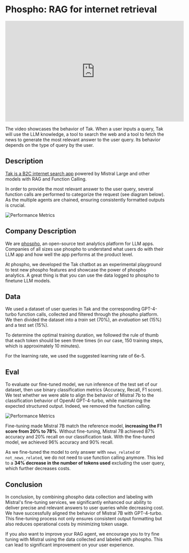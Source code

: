 # Phospho: RAG for internet retrieval

<iframe width="560" height="315" src="https://www.youtube.com/embed/kqNtOlSOJIE?si=h86fXta8sNonMYFT" title="YouTube video player" frameborder="0" allow="accelerometer; autoplay; clipboard-write; encrypted-media; gyroscope; picture-in-picture; web-share" referrerpolicy="strict-origin-when-cross-origin" allowfullscreen></iframe>

The video showcases the behavior of Tak. When a user inputs a query, Tak will use the LLM knowledge, a tool to search the web and a tool to fetch the news to generate the most relevant answer to the user query. Its behavior depends on the type of query by the user.

## Description

[Tak is a B2C internet search app](https://tak.phospho.ai/) powered by Mistral Large and other models with RAG and Function Calling.

In order to provide the most relevant answer to the user query, several function calls are performed to categorize the request (see diagram below). As the multiple agents are chained, ensuring consistently formatted outputs is crucial.

![Performance Metrics](/img/stories/tak_architecture_diagram.png)

## Company Description

We are [phospho](https://phospho.ai/), an open-source text analytics platform for LLM apps. Companies of all sizes use phospho to understand what users do with their LLM app and how well the app performs at the product level.

At phospho, we developed the Tak chatbot as an experimental playground to test new phospho features and showcase the power of phospho analytics. A great thing is that you can use the data logged to phospho to finetune LLM models.

## Data

We used a dataset of user queries in Tak and the corresponding GPT-4-turbo function calls, collected and filtered through the phospho platform. We then divided the dataset into a _train_ set (70%), an _evaluation_ set (15%) and a test set (15%).

To determine the optimal training duration, we followed the rule of thumb that each token should be seen three times (in our case, 150 training steps, which is approximately 10 minutes).

For the learning rate, we used the suggested learning rate of 6e-5.

## Eval

To evaluate our fine-tuned model, we run inference of the test set of our dataset, then use binary classification metrics (Accuracy, Recall, F1 score). We test whether we were able to align the behavior of Mistral 7b to the classification behavior of OpenAI GPT-4-turbo, while maintaining the expected structured output. Indeed, we removed the function calling.

![Performance Metrics](/img/stories/performance_metrics.png)

Fine-tuning made Mistral 7B match the reference model, **increasing the F1 score from 20% to 78%**. Without fine-tuning, Mistral 7B achieved 87% accuracy and 20% recall on our classification task. With the fine-tuned model, we achieved 96% accuracy and 90% recall.

As we fine-tuned the model to only answer with `news_related` or `not_news_related`, we do not need to use function calling anymore. This led to a **34% decrease in the number of tokens used** excluding the user query, which further decreases costs.

## Conclusion

In conclusion, by combining phospho data collection and labeling with Mistral's fine-tuning services, we significantly enhanced our ability to deliver precise and relevant answers to user queries while decreasing cost. We have successfully aligned the behavior of Mistral 7B with GPT-4-turbo. This fine-tuning process not only ensures consistent output formatting but also reduces operational costs by minimizing token usage.

If you also want to improve your RAG agent, we encourage you to try fine tuning with Mistral using the data collected and labeled with phospho. This can lead to significant improvement on your user experience.
